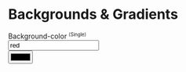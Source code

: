 <head>
  <link 
      rel="stylesheet" 
      type="text/css" 
      media="all" 
      href="../boilerplate/color"/>
  <link 
      rel="stylesheet" 
      type="text/css" 
      media="all" 
      href="../boilerplate/CSS.css"/>
    <link 
      href="https://fonts.googleapis.com/css?family=Fira+Mono:500&display=swap" 
      rel="stylesheet">
    <script src="https://code.jquery.com/jquery-3.5.1.min.js" integrity="sha256-9/aliU8dGd2tb6OSsuzixeV4y/faTqgFtohetphbbj0=" crossorigin="anonymous"></script>
<style> 
</style>
</head>    


# Backgrounds & Gradients

<label class="label is-large">
Background-color <small><sup>(Single)</sup></small>
</label>
<div class="field has-addons has-addons-centered">
<div class="control is-expanded">
  <input class="input" type="text" id="background-color-text" value="red">
</div>
<div class="control">
  <input type="color" class="input" id="background-color">
</div>   
  
<script src="./CSS.js"></script>

